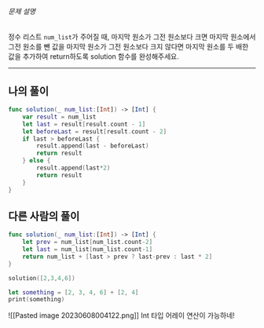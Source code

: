 ###### 문제 설명

정수 리스트 `num_list`가 주어질 때, 마지막 원소가 그전 원소보다 크면 마지막 원소에서 그전 원소를 뺀 값을 마지막 원소가 그전 원소보다 크지 않다면 마지막 원소를 두 배한 값을 추가하여 return하도록 solution 함수를 완성해주세요.

___

## 나의 풀이

```swift
func solution(_ num_list:[Int]) -> [Int] {
    var result = num_list
	let last = result[result.count - 1]
	let beforeLast = result[result.count - 2]
	if last > beforeLast {
		result.append(last - beforeLast)
		return result
	} else {
        result.append(last*2)
		return result
	}    
}
```


## 다른 사람의 풀이

```swift
func solution(_ num_list:[Int]) -> [Int] {
    let prev = num_list[num_list.count-2]
    let last = num_list[num_list.count-1]
    return num_list + [last > prev ? last-prev : last * 2]
}

solution([2,3,4,6])

let something = [2, 3, 4, 6] + [2, 4]
print(something)
```

![[Pasted image 20230608004122.png]]
Int 타입 어레이 연산이 가능하네!

